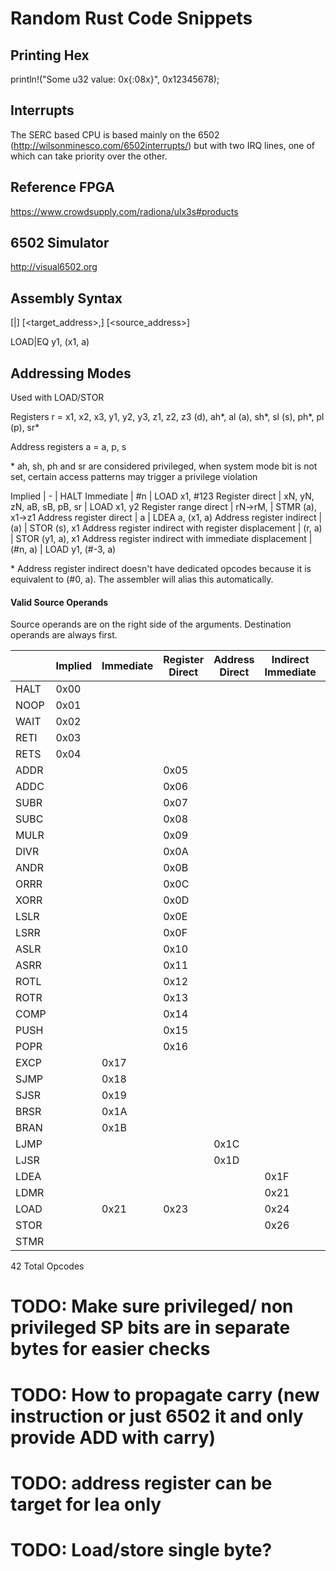 # Random Rust Code Snippets

## Printing Hex

println!("Some u32 value: 0x{:08x}", 0x12345678);

## Interrupts

The SERC based CPU is based mainly on the 6502 (http://wilsonminesco.com/6502interrupts/) but with two IRQ lines,
one of which can take priority over the other.

## Reference FPGA

https://www.crowdsupply.com/radiona/ulx3s#products

## 6502 Simulator

http://visual6502.org

## Assembly Syntax

<instruction>[|<condition>] [<target_address>,] [<source_address>]

LOAD|EQ y1, (x1, a)

## Addressing Modes

Used with LOAD/STOR

Registers r = x1, x2, x3, y1, y2, y3, z1, z2, z3 (d), ah*, al (a), sh*, sl (s), ph*, pl (p), sr*

Address registers a = a, p, s

\* ah, sh, ph and sr are considered privileged, when system mode bit is not set, certain access patterns may trigger a privilege violation

Implied | - | HALT
Immediate | #n | LOAD x1, #123
Register direct | xN, yN, zN, aB, sB, pB, sr | LOAD x1, y2
Register range direct | rN->rM, | STMR (a), x1->z1
Address register direct | a | LDEA a, (x1, a)
Address register indirect | (a) | STOR (s), x1
Address register indirect with register displacement | (r, a) | STOR (y1, a), x1
Address register indirect with immediate displacement | (#n, a) | LOAD y1, (#-3, a)

\* Address register indirect doesn't have dedicated opcodes because it is equivalent to (#0, a). The assembler will alias this automatically.

#### Valid Source Operands

Source operands are on the right side of the arguments. Destination operands are always first.

|      | Implied | Immediate | Register Direct | Address Direct | Indirect Immediate | Indirect Register | Register Range |
| ---- | ------- | --------- | --------------- | -------------- | ------------------ | ----------------- | -------------- |
| HALT | 0x00    |           |                 |                |                    |
| NOOP | 0x01    |           |                 |
| WAIT | 0x02    |           |                 |
| RETI | 0x03    |           |                 |
| RETS | 0x04    |           |                 |
| ADDR |         |           | 0x05            |
| ADDC |         |           | 0x06            |
| SUBR |         |           | 0x07            |
| SUBC |         |           | 0x08            |
| MULR |         |           | 0x09            |
| DIVR |         |           | 0x0A            |
| ANDR |         |           | 0x0B            |
| ORRR |         |           | 0x0C            |
| XORR |         |           | 0x0D            |
| LSLR |         |           | 0x0E            |
| LSRR |         |           | 0x0F            |
| ASLR |         |           | 0x10            |
| ASRR |         |           | 0x11            |
| ROTL |         |           | 0x12            |
| ROTR |         |           | 0x13            |
| COMP |         |           | 0x14            |
| PUSH |         |           | 0x15            |
| POPR |         |           | 0x16            |
| EXCP |         | 0x17      |                 |
| SJMP |         | 0x18      |                 |                |
| SJSR |         | 0x19      |                 |                |
| BRSR |         | 0x1A      |                 |
| BRAN |         | 0x1B      |                 |
| LJMP |         |           |                 | 0x1C           |
| LJSR |         |           |                 | 0x1D           |
| LDEA |         |           |                 |                | 0x1F               | 0x20              |
| LDMR |         |           |                 |                | 0x21               |                   |                |
| LOAD |         | 0x21      | 0x23            |                | 0x24               | 0x25              |
| STOR |         |           |                 |                | 0x26               | 0x27              |
| STMR |         |           |                 |                |                    |                   | 0x28           |

42 Total Opcodes

# TODO: Make sure privileged/ non privileged SP bits are in separate bytes for easier checks

# TODO: How to propagate carry (new instruction or just 6502 it and only provide ADD with carry)

# TODO: address register can be target for lea only

# TODO: Load/store single byte?
